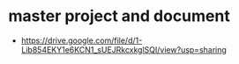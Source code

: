 # master project and document

- https://drive.google.com/file/d/1-Lib854EKY1e6KCN1_sUEJRkcxkglSQI/view?usp=sharing
